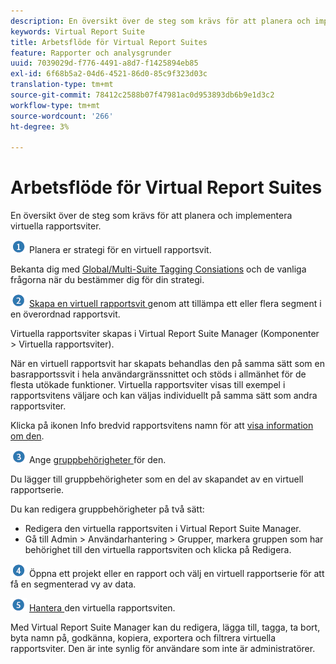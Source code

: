 ```yaml
---
description: En översikt över de steg som krävs för att planera och implementera virtuella rapportsviter.
keywords: Virtual Report Suite
title: Arbetsflöde för Virtual Report Suites
feature: Rapporter och analysgrunder
uuid: 7039029d-f776-4491-a8d7-f1425894eb85
exl-id: 6f68b5a2-04d6-4521-86d0-85c9f323d03c
translation-type: tm+mt
source-git-commit: 78412c2588b07f47981ac0d953893db6b9e1d3c2
workflow-type: tm+mt
source-wordcount: '266'
ht-degree: 3%

---
```


# Arbetsflöde för Virtual Report Suites

En översikt över de steg som krävs för att planera och implementera virtuella rapportsviter.

![](assets/step1_icon.png) Planera er strategi för en virtuell rapportsvit.

Bekanta dig med [Global/Multi-Suite Tagging Consiations](/help/components/vrs/vrs-considerations.md) och de vanliga frågorna när du bestämmer dig för din strategi.

![](assets/step2_icon.png) [Skapa en virtuell rapportsvit ](/help/components/vrs/c-workflow-vrs/vrs-create.md) genom att tillämpa ett eller flera segment i en överordnad rapportsvit.

Virtuella rapportsviter skapas i Virtual Report Suite Manager (Komponenter > Virtuella rapportsviter).

När en virtuell rapportsvit har skapats behandlas den på samma sätt som en basrapportssvit i hela användargränssnittet och stöds i allmänhet för de flesta utökade funktioner. Virtuella rapportsviter visas till exempel i rapportsvitens väljare och kan väljas individuellt på samma sätt som andra rapportsviter.

Klicka på ikonen Info bredvid rapportsvitens namn för att [visa information om den](/help/components/vrs/c-workflow-vrs/vrs-view.md).

![](assets/step3_icon.png) Ange  [gruppbehörigheter ](/help/components/vrs/c-workflow-vrs/vrs-create.md) för den.

Du lägger till gruppbehörigheter som en del av skapandet av en virtuell rapportserie.

Du kan redigera gruppbehörigheter på två sätt:

* Redigera den virtuella rapportsviten i Virtual Report Suite Manager.
* Gå till Admin > Användarhantering > Grupper, markera gruppen som har behörighet till den virtuella rapportsviten och klicka på Redigera.

![](assets/step4_icon.png) Öppna ett projekt eller en rapport och välj en virtuell rapportserie för att få en segmenterad vy av data.

![](assets/step5_icon.png) [Hantera ](/help/components/vrs/c-workflow-vrs/vrs-manage.md) den virtuella rapportsviten.

Med Virtual Report Suite Manager kan du redigera, lägga till, tagga, ta bort, byta namn på, godkänna, kopiera, exportera och filtrera virtuella rapportsviter. Den är inte synlig för användare som inte är administratörer.
